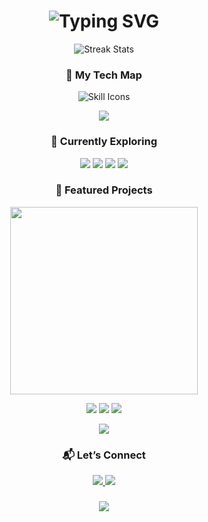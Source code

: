 <!-- README.md for Cyrine Fakhfakh -->

<h1 align="center">
  <img src="https://readme-typing-svg.herokuapp.com?font=Fira+Code&weight=500&size=30&pause=1000&color=F7931E&center=true&vCenter=true&width=435&lines=👩‍💻+Data+Wizard;🤖+AI+Explorer;📈+Visual+Thinker" alt="Typing SVG" />
</h1>


<!-- 🔥 GitHub Streak Stats (Animated Glow) -->
<p align="center">
  <img src="https://github-readme-streak-stats.herokuapp.com/?user=cyrinefakhfakh&theme=highcontrast&fire=F7931E&ring=F7931E&currStreakLabel=ffffff" alt="Streak Stats" />
</p>

<!-- 🚀 Skills Radar Chart -->
<h3 align="center">🧠 My Tech Map</h3>
<p align="center">
  <img src="https://skillicons.dev/icons?i=py,tensorflow,keras,react,js,html,css,github,figma,linux&theme=dark&perline=5" alt="Skill Icons" />
</p>

<p align="center">
  <img src="https://github-profile-summary-cards.vercel.app/api/cards/profile-details?username=cyrinefakhfakh&theme=vue" />
</p>

<!-- 🎨 Technologies I’m Learning (Flip Cards or Carousel-like Loop) -->
<h3 align="center">🌱 Currently Exploring</h3>
<p align="center">
  <img src="https://img.shields.io/badge/LLMs-%23f7931e.svg?style=for-the-badge&logo=OpenAI&logoColor=white" />
  <img src="https://img.shields.io/badge/Prompt%20Engineering-%23000000.svg?style=for-the-badge&logo=openai&logoColor=white" />
  <img src="https://img.shields.io/badge/Next.js-%23000000.svg?style=for-the-badge&logo=next.js&logoColor=white" />
  <img src="https://img.shields.io/badge/WebGL-%23c8bfe7.svg?style=for-the-badge&logo=three.js&logoColor=black" />
</p>

<!-- 🧪 Featured Projects (with animated thumbnails) -->
<h3 align="center">💼 Featured Projects</h3>

<p align="center">
  <a href="https://github.com/cyrinefakhfakh/your-project">
    <img src="https://github.com/cyrinefakhfakh/your-project/blob/main/demo.gif" width="300" />
  </a>
</p>

<p align="center">
  <img src="https://img.shields.io/badge/Python-%2314354c.svg?style=flat-square&logo=python&logoColor=white" />
  <img src="https://img.shields.io/badge/Dash-%2320232a.svg?style=flat-square&logo=plotly&logoColor=white" />
  <img src="https://img.shields.io/badge/Users-120+-blue.svg?style=flat-square" />
</p>

<!-- 🧩 Visitor Counter -->
<p align="center">
  <img src="https://profile-counter.glitch.me/cyrinefakhfakh/count.svg" />
</p>

<!-- 🔗 Let's Connect -->
<h3 align="center">📬 Let’s Connect</h3>
<p align="center">
  <a href="https://www.linkedin.com/in/cyrine-fakhfakh/">
    <img src="https://img.shields.io/badge/LinkedIn-%230077B5.svg?&style=for-the-badge&logo=linkedin&logoColor=white" />
  </a>
  <a href="mailto:sirinefakhfakh03@gmail.com">
    <img src="https://img.shields.io/badge/Email-%23D14836.svg?&style=for-the-badge&logo=gmail&logoColor=white" />
  </a>
</p>

<!-- 🤝 Collaborate -->
<h3 align="center">
  <a href="mailto:sirinefakhfakh03@gmail.com">
    <img src="https://img.shields.io/badge/🤝 Let's+Collaborate-F7931E?style=for-the-badge&logo=github" />
  </a>
</h3>
